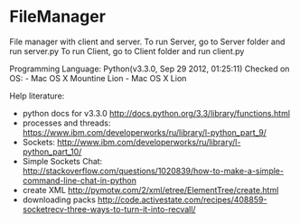 FileManager
===========



File manager with client and server.
To run Server, go to Server folder and run server.py
To run Client, go to Client folder and run client.py

Programming Language: Python(v3.3.0, Sep 29 2012, 01:25:11)
Checked on OS:
	- Mac OS X Mountine Lion
	- Mac OS X Lion

Help literature:
* python docs for v3.3.0	http://docs.python.org/3.3/library/functions.html
* processes and threads:	https://www.ibm.com/developerworks/ru/library/l-python_part_9/
* Sockets:					http://www.ibm.com/developerworks/ru/library/l-python_part_10/
* Simple Sockets Chat:		http://stackoverflow.com/questions/1020839/how-to-make-a-simple-command-line-chat-in-python	
* create XML 				http://pymotw.com/2/xml/etree/ElementTree/create.html
* downloading packs			http://code.activestate.com/recipes/408859-socketrecv-three-ways-to-turn-it-into-recvall/

